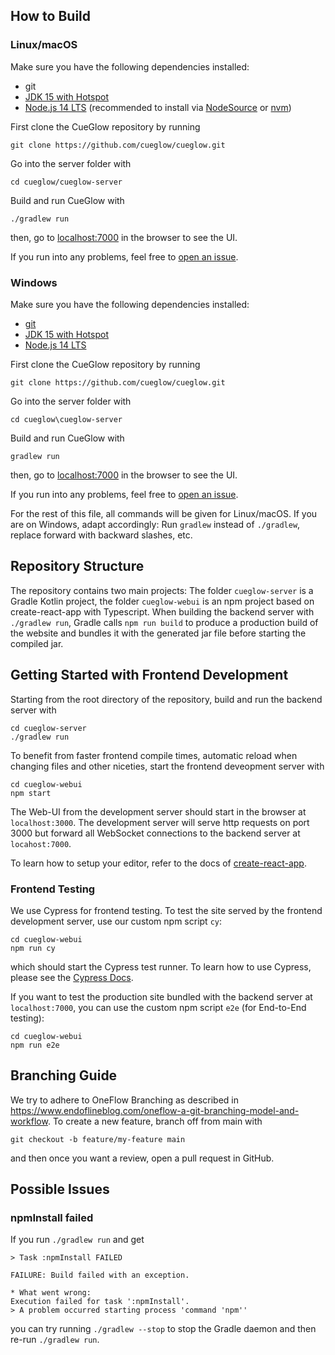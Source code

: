 ## How to Build

### Linux/macOS

Make sure you have the following dependencies installed: 

- git
- [JDK 15 with Hotspot](https://adoptopenjdk.net/installation.html?variant=openjdk15&jvmVariant=hotspot)
- [Node.js 14 LTS](https://nodejs.org/) (recommended to install via [NodeSource](https://github.com/nodesource/distributions) or [nvm](https://github.com/nvm-sh/nvm))

First clone the CueGlow repository by running
```
git clone https://github.com/cueglow/cueglow.git
```
Go into the server folder with 
```
cd cueglow/cueglow-server
```
Build and run CueGlow with
```
./gradlew run
```
then, go to [localhost:7000](http://localhost:7000) in the browser to see the UI. 

If you run into any problems, feel free to [open an issue](https://github.com/cueglow/cueglow/issues/new). 


### Windows

Make sure you have the following dependencies installed: 

- [git](https://gitforwindows.org/)
- [JDK 15 with Hotspot](https://adoptopenjdk.net/installation.html?variant=openjdk15&jvmVariant=hotspot)
- [Node.js 14 LTS](https://nodejs.org/)

First clone the CueGlow repository by running
```
git clone https://github.com/cueglow/cueglow.git
```
Go into the server folder with 
```
cd cueglow\cueglow-server
```
Build and run CueGlow with
```
gradlew run
```
then, go to [localhost:7000](http://localhost:7000) in the browser to see the UI. 

If you run into any problems, feel free to [open an issue](https://github.com/cueglow/cueglow/issues/new). 

For the rest of this file, all commands will be given for Linux/macOS. If you are on Windows, adapt accordingly: Run `gradlew` instead of `./gradlew`, replace forward with backward slashes, etc. 

## Repository Structure

The repository contains two main projects: The folder `cueglow-server` is a Gradle Kotlin project, the folder `cueglow-webui` is an npm project based on create-react-app with Typescript. When building the backend server with `./gradlew run`, Gradle calls `npm run build` to produce a production build of the website and bundles it with the generated jar file before starting the compiled jar. 

## Getting Started with Frontend Development

Starting from the root directory of the repository, build and run the backend server with
```
cd cueglow-server
./gradlew run
```

To benefit from faster frontend compile times, automatic reload when changing files and other niceties, start the frontend deveopment server with
```
cd cueglow-webui
npm start
```
The Web-UI from the development server should start in the browser at `localhost:3000`. The development server will serve http requests on port 3000 but forward all WebSocket connections to the backend server at `locahost:7000`. 

To learn how to setup your editor, refer to the docs of [create-react-app](https://create-react-app.dev/docs/setting-up-your-editor). 

### Frontend Testing 

We use Cypress for frontend testing. To test the site served by the frontend development server, use our custom npm script `cy`:
```
cd cueglow-webui
npm run cy
```
which should start the Cypress test runner. To learn how to use Cypress, please see the [Cypress Docs](https://docs.cypress.io/guides/overview/why-cypress.html). 

If you want to test the production site bundled with the backend server at `localhost:7000`, you can use the custom npm script `e2e` (for End-to-End testing):
```
cd cueglow-webui
npm run e2e
```

## Branching Guide

We try to adhere to OneFlow Branching as described in https://www.endoflineblog.com/oneflow-a-git-branching-model-and-workflow. To create a new feature, branch off from main with 

```
git checkout -b feature/my-feature main
```

and then once you want a review, open a pull request in GitHub. 

## Possible Issues

### npmInstall failed

If you run `./gradlew run` and get
```
> Task :npmInstall FAILED

FAILURE: Build failed with an exception.

* What went wrong:
Execution failed for task ':npmInstall'.
> A problem occurred starting process 'command 'npm''
```
you can try running `./gradlew --stop` to stop the Gradle daemon and then re-run `./gradlew run`. 
